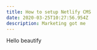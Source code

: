 ```yaml
---
title: How to setup Netlify CMS
date: 2020-03-25T10:27:56.954Z
description: Marketing got me
---
```

Hello beautify